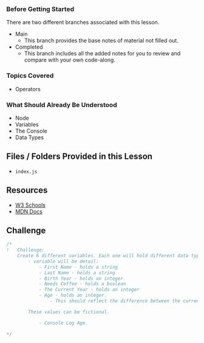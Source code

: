 ### Before Getting Started
There are two different branches associated with this lesson.
- Main
  - This branch provides the base notes of material not filled out.
- Completed
  - This branch includes all the added notes for you to review and compare with your own code-along.

### Topics Covered
- Operators

### What Should Already Be Understood
- Node
- Variables
- The Console 
- Data Types

## Files / Folders Provided in this Lesson
- `index.js`

## Resources
- [W3 Schools](https://www.w3schools.com/js/js_operators.asp)
- [MDN Docs](https://developer.mozilla.org/en-US/docs/Web/JavaScript/Guide/Expressions_and_Operators)

## Challenge

```js
/* 
!   Challenge:
    Create 6 different variables. Each one will hold different data types.
        - variable will be detail:
            - First Name - holds a string
            - Last Name - holds a string
            - Birth Year - holds an integer
            - Needs Coffee - holds a boolean
            - The Current Year - holds an integer
            - Age - holds an integer.
                - This should reflect the difference between the current year and birth year. Not a literal.

        These values can be fictional.

            - Console Log Age.
        
*/
```
